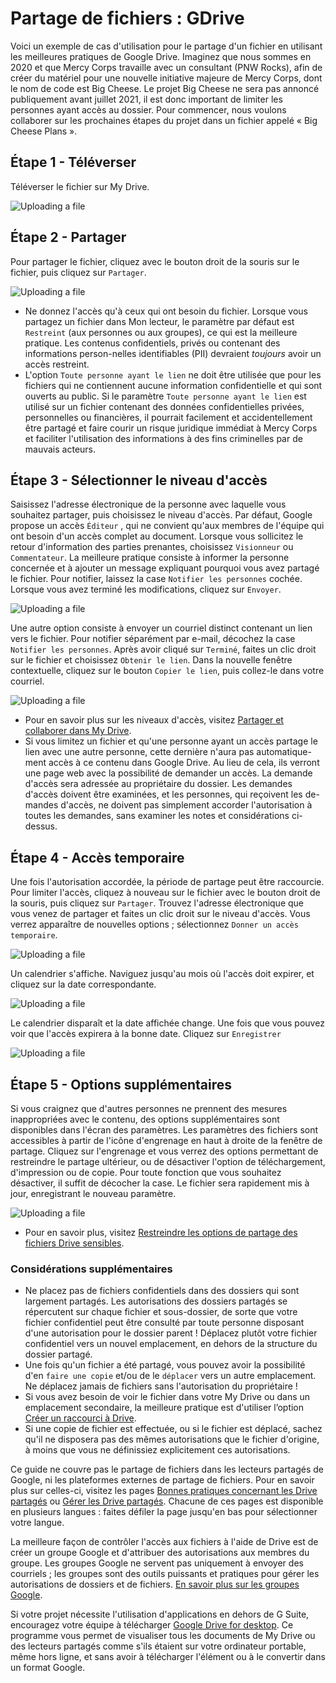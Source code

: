 # Partage de fichiers : GDrive
Voici un exemple de cas d'utilisation pour le partage d'un fichier en utilisant les meilleures pratiques de Google Drive. Imaginez que nous sommes en 2020 et que Mercy Corps travaille avec un consultant (PNW Rocks), afin de créer du matériel pour une nouvelle initiative majeure de Mercy Corps, dont le nom de code est Big Cheese. Le projet Big Cheese ne sera pas annoncé publiquement avant juillet 2021, il est donc important de limiter les personnes ayant accès au dossier. Pour commencer, nous voulons collaborer sur les prochaines étapes du projet dans un fichier appelé « Big Cheese Plans ».

## Étape 1 - Téléverser
Téléverser le fichier sur My Drive.

![Uploading a file](images/Filesharing_Gdrive_Step1.png)

## Étape 2 - Partager
Pour partager le fichier, cliquez avec le bouton droit de la souris sur le fichier, puis cliquez sur `Partager`.

![Uploading a file](images/Filesharing_Gdrive_Step2.png)

  - Ne donnez l'accès qu'à ceux qui ont besoin du fichier. Lorsque vous partagez un fichier dans Mon lecteur, le paramètre par défaut est `Restreint` (aux personnes ou aux groupes), ce qui est la meilleure pratique. Les contenus confidentiels, privés ou contenant des informations person-nelles identifiables (PII) devraient *toujours* avoir un accès restreint.
  - L'option `Toute personne ayant le lien` ne doit être utilisée que pour les fichiers qui ne contiennent aucune information confidentielle et qui sont ouverts au public. Si le paramètre `Toute personne ayant le lien` est utilisé sur un fichier contenant des données confidentielles privées, personnelles ou financières, il pourrait facilement et accidentellement être partagé et faire courir un risque juridique immédiat à Mercy Corps et faciliter l'utilisation des informations à des fins criminelles par de mauvais acteurs.

## Étape 3 - Sélectionner le niveau d'accès
Saisissez l'adresse électronique de la personne avec laquelle vous souhaitez partager, puis choisissez le niveau d'accès. Par défaut, Google propose un accès `Éditeur` , qui ne convient qu'aux membres de l'équipe qui ont besoin d'un accès complet au document. Lorsque vous sollicitez le retour d'information des parties prenantes, choisissez `Visionneur` ou `Commentateur`. La meilleure pratique consiste à informer la personne concernée et à ajouter un message expliquant pourquoi vous avez partagé le fichier. Pour notifier, laissez la case `Notifier les personnes` cochée. Lorsque vous avez terminé les modifications, cliquez sur `Envoyer`.

![Uploading a file](images/Filesharing_Gdrive_Step3a.png)

Une autre option consiste à envoyer un courriel distinct contenant un lien vers le fichier. Pour notifier séparément par e-mail, décochez la case `Notifier les personnes`. Après avoir cliqué sur `Terminé`,  faites un clic droit sur le fichier et choisissez `Obtenir le lien`. Dans la nouvelle fenêtre contextuelle, cliquez sur le bouton `Copier le lien`, puis collez-le dans votre courriel.

![Uploading a file](images/Filesharing_Gdrive_Step3b.png)

- Pour en savoir plus sur les niveaux d'accès, visitez [Partager et collaborer dans My Drive](https://support.google.com/a/users/answer/9310248?hl=fr).
- Si vous limitez un fichier et qu'une personne ayant un accès partage le lien avec une autre personne, cette dernière n'aura pas automatique-ment accès à ce contenu dans Google Drive. Au lieu de cela, ils verront une page web avec la possibilité de demander un accès. La demande d'accès sera adressée au propriétaire du dossier. Les demandes d'accès doivent être examinées, et les personnes, qui reçoivent les de-mandes d'accès, ne doivent pas simplement accorder l'autorisation à toutes les demandes, sans examiner les notes et considérations ci-dessus.

## Étape 4 - Accès temporaire
Une fois l'autorisation accordée, la période de partage peut être raccourcie. Pour limiter l'accès, cliquez à nouveau sur le fichier avec le bouton droit de la souris, puis cliquez sur `Partager`. Trouvez l'adresse électronique que vous venez de partager et faites un clic droit sur le niveau d'accès. Vous verrez apparaître de nouvelles options ; sélectionnez `Donner un accès temporaire`.

![Uploading a file](images/Filesharing_Gdrive_Step4.png)

Un calendrier s'affiche. Naviguez jusqu'au mois où l'accès doit expirer, et cliquez sur la date correspondante.

![Uploading a file](images/Filesharing_Gdrive_Step5.png)

Le calendrier disparaît et la date affichée change. Une fois que vous pouvez voir que l'accès expirera à la bonne date. Cliquez sur `Enregistrer`

![Uploading a file](images/Filesharing_Gdrive_Step6.png)

## Étape 5 - Options supplémentaires
Si vous craignez que d'autres personnes ne prennent des mesures inappropriées avec le contenu, des options supplémentaires sont disponibles dans l'écran des paramètres. Les paramètres des fichiers sont accessibles à partir de l'icône d'engrenage en haut à droite de la fenêtre de partage. Cliquez sur l'engrenage et vous verrez des options permettant de restreindre le partage ultérieur, ou de désactiver l'option de téléchargement, d'impression ou de copie. Pour toute fonction que vous souhaitez désactiver, il suffit de décocher la case. Le fichier sera rapidement mis à jour, enregistrant le nouveau paramètre.

![Uploading a file](images/Filesharing_Gdrive_Step7.png)

- Pour en savoir plus, visitez [Restreindre les options de partage des fichiers Drive sensibles](https://support.google.com/a/users/answer/9308868?hl=fr).

### Considérations supplémentaires
  - Ne placez pas de fichiers confidentiels dans des dossiers qui sont largement partagés. Les autorisations des dossiers partagés se répercutent sur chaque fichier et sous-dossier, de sorte que votre fichier confidentiel peut être consulté par toute personne disposant d'une autorisation pour le dossier parent ! Déplacez plutôt votre fichier confidentiel vers un nouvel emplacement, en dehors de la structure du dossier partagé.
  - Une fois qu'un fichier a été partagé, vous pouvez avoir la possibilité d'en `faire une copie` et/ou de le `déplacer` vers un autre emplacement. Ne déplacez jamais de fichiers sans l'autorisation du propriétaire !
  - Si vous avez besoin de voir le fichier dans votre My Drive ou dans un emplacement secondaire, la meilleure pratique est d'utiliser l’option [Créer un raccourci à Drive](https://support.google.com/drive/answer/9700156?hl=fr&co=GENIE.Platform%3DDesktop).
  - Si une copie de fichier est effectuée, ou si le fichier est déplacé, sachez qu'il ne disposera pas des mêmes autorisations que le fichier d'origine, à moins que vous ne définissiez explicitement ces autorisations.

Ce guide ne couvre pas le partage de fichiers dans les lecteurs partagés de Google, ni les plateformes externes de partage de fichiers. Pour en savoir plus sur celles-ci, visitez les pages [Bonnes pratiques concernant les Drive partagés](https://support.google.com/a/users/answer/9310352?hl=fr) ou [Gérer les Drive partagés](https://support.google.com/a/topic/7337266?hl=fr&ref_topic=2490075). Chacune de ces pages est disponible en plusieurs langues : faites défiler la page jusqu'en bas pour sélectionner votre langue.

La meilleure façon de contrôler l'accès aux fichiers à l'aide de Drive est de créer un groupe Google et d'attribuer des autorisations aux membres du groupe. Les groupes Google ne servent pas uniquement à envoyer des courriels ; les groupes sont des outils puissants et pratiques pour gérer les autorisations de dossiers et de fichiers. [En savoir plus sur les groupes Google](https://support.google.com/groups/?hl=fr#topic=9216).

Si votre projet nécessite l'utilisation d'applications en dehors de G Suite, encouragez votre équipe à télécharger [Google Drive for desktop](https://support.google.com/drive/answer/7329379?hl=fr). Ce programme vous permet de visualiser tous les documents de My Drive ou des lecteurs partagés comme s'ils étaient sur votre ordinateur portable, même hors ligne, et sans avoir à télécharger l'élément ou à le convertir dans un format Google.
